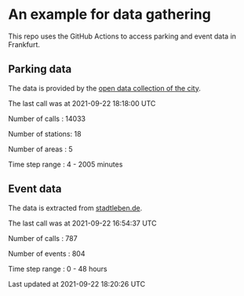 # An example for data gathering

This repo uses the GitHub Actions to access parking and event data in Frankfurt.

## Parking data
The data is provided by the [open data collection of the city](https://www.offenedaten.frankfurt.de/).

The last call was at 2021-09-22 18:18:00 UTC

Number of calls   : 14033

Number of stations:    18

Number of areas   :     5

Time step range   :     4 -  2005 minutes


## Event data
The data is extracted from [stadtleben.de](https://stadtleben.de/frankfurt/).

The last call was at 2021-09-22 16:54:37 UTC

Number of calls   : 787

Number of events  : 804

Time step range   :   0 -  48 hours


Last updated at 2021-09-22 18:20:26 UTC
